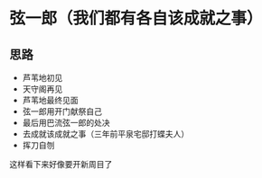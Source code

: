 # 弦一郎（我们都有各自该成就之事）
## 思路

- 芦苇地初见
- 天守阁再见
- 芦苇地最终见面
- 弦一郎用开门献祭自己
- 最后用巴流弦一郎的处决
- 去成就该成就之事（三年前平泉宅邸打蝶夫人）
- 挥刀自刎

这样看下来好像要开新周目了
<!--stackedit_data:
eyJoaXN0b3J5IjpbMTQ3NjQxNDg2Nl19
-->